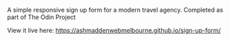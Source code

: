 A simple responsive sign up form for a modern travel agency. Completed as part of The Odin Project 

View it live here: https://ashmaddenwebmelbourne.github.io/sign-up-form/
